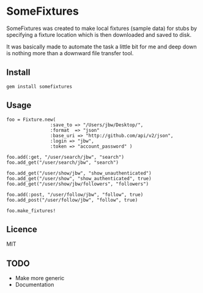 SomeFixtures
============

SomeFixtures was created to make local fixtures (sample data) for stubs by 
specifying a fixture location which is then downloaded and saved to disk.

It was basically made to automate the task a little bit for me and deep down is
nothing more than a downward file transfer tool. 

Install
-------
	gem install somefixtures

Usage
-----
	foo = Fixture.new( 
                    :save_to => "/Users/jbw/Desktop/", 
                    :format  => "json"
                    :base_uri => "http://github.com/api/v2/json",
                    :login => "jbw", 
                    :token => "account_password" )

	foo.add(:get, "/user/search/jbw", "search")
	foo.add_get("/user/search/jbw", "search")

	foo.add_get("/user/show/jbw", "show_unauthenticated")
	foo.add_get("/user/show", "show_authenticated", true)
	foo.add_get("/user/show/jbw/followers", "followers")

	foo.add(:post, "/user/follow/jbw", "follow", true) 
	foo.add_post("/user/follow/jbw", "follow", true)

	foo.make_fixtures!
	
Licence
-------
MIT

TODO
----
* Make more generic
* Documentation

